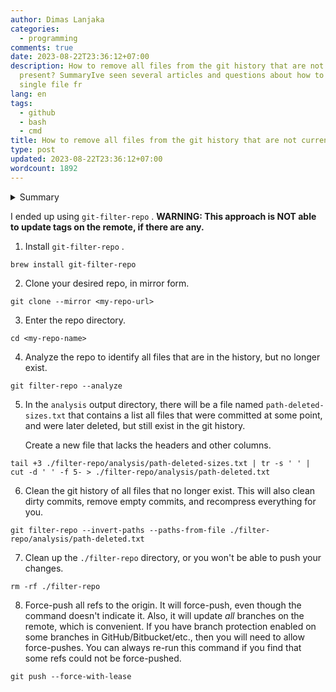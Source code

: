```yaml
---
author: Dimas Lanjaka
categories:
  - programming
comments: true
date: 2023-08-22T23:36:12+07:00
description: How to remove all files from the git history that are not currently
  present? SummaryIve seen several articles and questions about how to remove a
  single file fr
lang: en
tags:
  - github
  - bash
  - cmd
title: How to remove all files from the git history that are not currently present?
type: post
updated: 2023-08-22T23:36:12+07:00
wordcount: 1892
---
```


<details>
  <summary>Summary</summary>

  I've seen several articles and questions about how to remove a _single_ file from all git history. Example: [How to remove/delete a large file from commit history in Git repository?](https://stackoverflow.com/questions/2100907/how-to-remove-delete-a-large-file-from-commit-history-in-git-repository)
  
  What I'd like to do is remove _all_ files that are not _currently present_ at the head of the master branch.
  
  My use case is that I'm splitting off a smaller repository (call it `small` ) from a monolithic repository (call it `monolith` ). I want to preserve the git history when creating `small` , but only the _relevant_ git history.
  
  First, I created a new repository `small` on GitHub. Then, on my laptop, I added it as a remote named `origin-small` to my local `monolith` repository, and pushed the current state of the master branch of `monolith` to `origin-small` .
  
  I then removed the remote `origin-small` from `monolith` , changed directories, and cloned `small` from GitHub. Voilà, I had a copy of my original repository, `monolith` , with its full history.
  
  But, there are loads of files in the history of `small` that are no longer relevant, and they are bloating the repo.
  
  What I'd like to do is:
  
  1.  Delete all of the unnecessary files from `small` .
  2.  Run a command to clear the whole git history of the files that I just deleted.
  
  Is there a way to do this with a single command? Or do I need to run `git filter-branch` once for every file/directory that I want to remove?
</details>

I ended up using `git-filter-repo` . **WARNING: This approach is NOT able to update tags on the remote, if there are any.**

1.  Install `git-filter-repo` .
    
`brew install git-filter-repo`
    
2.  Clone your desired repo, in mirror form.
    
`git clone --mirror <my-repo-url>`
    
3.  Enter the repo directory.
    
`cd <my-repo-name>`
    
4.  Analyze the repo to identify all files that are in the history, but no longer exist.
    
`git filter-repo --analyze`
    
5.  In the `analysis` output directory, there will be a file named `path-deleted-sizes.txt` that contains a list all files that were committed at some point, and were later deleted, but still exist in the git history.
    
    Create a new file that lacks the headers and other columns.
    
`tail +3 ./filter-repo/analysis/path-deleted-sizes.txt | tr -s ' ' | cut -d ' ' -f 5- > ./filter-repo/analysis/path-deleted.txt`
    
6.  Clean the git history of all files that no longer exist. This will also clean dirty commits, remove empty commits, and recompress everything for you.
    
`git filter-repo --invert-paths --paths-from-file ./filter-repo/analysis/path-deleted.txt`
    
7.  Clean up the `./filter-repo` directory, or you won't be able to push your changes.
    
`rm -rf ./filter-repo`
    
8.  Force-push all refs to the origin. It will force-push, even though the command doesn't indicate it. Also, it will update _all_ branches on the remote, which is convenient. If you have branch protection enabled on some branches in GitHub/Bitbucket/etc., then you will need to allow force-pushes. You can always re-run this command if you find that some refs could not be force-pushed.
    
`git push --force-with-lease`
